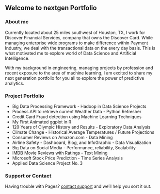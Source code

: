 ## Welcome to nextgen Portfolio

### About me

Currently located about 25 miles southwest of Houston, TX, I work for Discover Financial Services, company that owns the Discover Card. While managing enterprise wide programs to make difference within Payment Industry, we deal with the transactional data on the every day basis. This is what motivated me to explore world of Data Science and Artificial Intelligence.

With my background in engineering, managing projects by profession and recent exposure to the area of machine learning, I am excited to share my next generation portfolio for you all to explore the power of predictive analytics.

### Project Portfolio

- Big Data Processing Framework - Hadoop in Data Science Projects
- Process API to retrieve current Weather Data - Python Refresher
- Credit Card Fraud detection using Machine Learning Techniques
- My First Animated ggplot in R
- 120 Years of Olympic History and Results - Exploratory Data Analysis
- Climate Change - Historical Average Temperatures / Future Projections
- Consumer Reviews on Amazon.com - Data Mining
- Airline Safety - Dashboard, Blog, and InfoGraphic - Data Visualization
- Big Data on Social Media - Performance, reliability, Scalability
- IMDB Movie Reviews with Ratings - Text Mining
- Microsoft Stock Price Prediction - Time Series Analysis
- Applied Data Science Project No. 3

### Support or Contact

Having trouble with Pages? [contact support](mailto:mkalkar@gmail.com) and we’ll help you sort it out.
